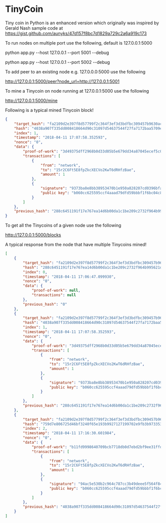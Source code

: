 # TinyCoin
Tiny coin in Python is an enhanced version which originally was inspired by Gerald Nash sample code at https://gist.github.com/aunyks/47d157f8bc7d1829a729c2a6a919c173

To run nodes on multiple port use the following, default is 127.0.0.1:5000

python app.py --host 127.0.0.1 --port 5001 --debug

python app.py --host 127.0.0.1 --port 5002 --debug

To add peer to an existing node e.g. 127.0.0.0:5000 use the following 

http://127.0.0.1:5000/peer?node_url=http://127.0.0.1:5001

To mine a Tinycoin on node running at 127.0.0.1:5000 use the following

http://127.0.0.1:5000/mine

Following is a typical mined Tinycoin block!

```json
{
    "target_hash": "fa2109d2e397f8d57799f2c364f3ef3d3bdfbc309457b9630ac14d427150f659",
    "hash": "4038a907f335dd008418664d90c31097d54637544f27fa7172baa5709ee6b634",
    "index": 1,
    "timestamp": "2018-04-11 17:07:58.352593",
    "nonce": "0",
    "data": {
        "proof-of-work": "3d49375dff2968b0d33d05b5e679dd34a87045ecef5c0e0159933ff88ea97bca",
        "transactions": [
            {
                "from": "network",
                "to": "15r2C6Ft5E8fpZkcXECVo2KwT6dRHfzBae",
                "amount": 1
            },
            {
                "signature": "9373ba8e8bb38953470b1e950a828207cd0396bfa8fcdf5b8d90bb0fd87809b4b73be15818c8ab882d3dbd9b3c309ba2c12cb85e2d1dc4990094501b08100723",
                "public key": "b060cc625595ccf4aaad79dfd59bbbf1f6bc04c8f8440427bcaeefd0539e2de888784bfb8b1c01cedaa70971a4ca32bafb4ad32e1f8f8be834536e452ce32162"
            }
        ]
    },
    "previous_hash": "288c6451191f17e767ea14d6b00da1c1be209c2732f964b995621d010bd8445e"
}
```
To get all the Tinycoins of a given node use the following

http://127.0.0.1:5000/blocks

A typical response from the node that have multiple Tinycoins mined!

```json
[
    {
        "target_hash": "fa2109d2e397f8d57799f2c364f3ef3d3bdfbc309457b9630ac14d427150f659",
        "hash": "288c6451191f17e767ea14d6b00da1c1be209c2732f964b995621d010bd8445e",
        "index": 0,
        "timestamp": "2018-04-11 17:06:47.099930",
        "nonce": "0",
        "data": {
            "proof-of-work": null,
            "transactions": null
        },
        "previous_hash": "0"
    },
    {
        "target_hash": "fa2109d2e397f8d57799f2c364f3ef3d3bdfbc309457b9630ac14d427150f659",
        "hash": "4038a907f335dd008418664d90c31097d54637544f27fa7172baa5709ee6b634",
        "index": 1,
        "timestamp": "2018-04-11 17:07:58.352593",
        "nonce": "0",
        "data": {
            "proof-of-work": "3d49375dff2968b0d33d05b5e679dd34a87045ecef5c0e0159933ff88ea97bca",
            "transactions": [
                {
                    "from": "network",
                    "to": "15r2C6Ft5E8fpZkcXECVo2KwT6dRHfzBae",
                    "amount": 1
                },
                {
                    "signature": "9373ba8e8bb38953470b1e950a828207cd0396bfa8fcdf5b8d90bb0fd87809b4b73be15818c8ab882d3dbd9b3c309ba2c12cb85e2d1dc4990094501b08100723",
                    "public key": "b060cc625595ccf4aaad79dfd59bbbf1f6bc04c8f8440427bcaeefd0539e2de888784bfb8b1c01cedaa70971a4ca32bafb4ad32e1f8f8be834536e452ce32162"
                }
            ]
        },
        "previous_hash": "288c6451191f17e767ea14d6b00da1c1be209c2732f964b995621d010bd8445e"
    },
    {
        "target_hash": "fa2109d2e397f8d57799f2c364f3ef3d3bdfbc309457b9630ac14d427150f659",
        "hash": "759d7e806725d46bf3240f65e193b9927127199702e9fb3b973353a8b1ea301c",
        "index": 2,
        "timestamp": "2018-04-11 17:16:30.601984",
        "nonce": "0",
        "data": {
            "proof-of-work": "b11fd9998640709bcb7718db0d7ebd2bf9ee31ffd51b39fc4743c60a90fbf215",
            "transactions": [
                {
                    "from": "network",
                    "to": "15r2C6Ft5E8fpZkcXECVo2KwT6dRHfzBae",
                    "amount": 1
                },
                {
                    "signature": "94ac5e530b2c964c787cc3b49deee5f564f84206be9c61821704043abf79f17301a10452fc30ae67cd465eaca8818e74f5e0d65132b76e9f17d5bb7e61fda08b",
                    "public key": "b060cc625595ccf4aaad79dfd59bbbf1f6bc04c8f8440427bcaeefd0539e2de888784bfb8b1c01cedaa70971a4ca32bafb4ad32e1f8f8be834536e452ce32162"
                }
            ]
        },
        "previous_hash": "4038a907f335dd008418664d90c31097d54637544f27fa7172baa5709ee6b634"
    }
]
```

